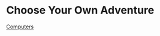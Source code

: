 <!-- TITLE: Home -->
<!-- SUBTITLE: You are standing in an open field west of a white house, with a boarded front door. -->

# Choose Your Own Adventure
[Computers](https://shawnswiki.herokuapp.com/computers)